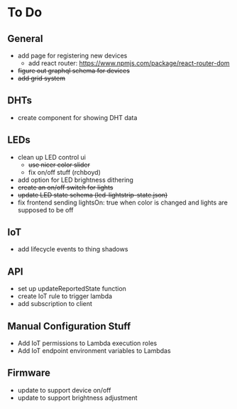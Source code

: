 # To Do
## General
* add page for registering new devices
    * add react router: https://www.npmjs.com/package/react-router-dom
* <del>figure out graphql schema for devices
* <del>add grid system

## DHTs
* create component for showing DHT data

## LEDs
* clean up LED control ui
    * <del>use nicer color slider
    * fix on/off stuff (rchboyd)
* add option for LED brightness dithering
* <del>create an on/off switch for lights
* <del>update LED state schema (led-lightstrip-state.json)
* fix frontend sending lightsOn: true when color is changed and lights are supposed to be off

## IoT
* add lifecycle events to thing shadows

## API
* set up updateReportedState function
* create IoT rule to trigger lambda
* add subscription to client

## Manual Configuration Stuff
* Add IoT permissions to Lambda execution roles
* Add IoT endpoint environment variables to Lambdas

## Firmware
* update to support device on/off
* update to support brightness adjustment